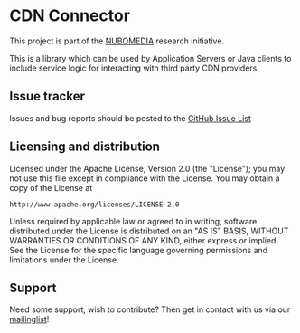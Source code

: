 # CDN Connector

This project is part of the [NUBOMEDIA](http://www.nubomedia.eu/) research initiative.

This is a library which can be used by Application Servers or Java clients to include service logic for interacting with third party CDN providers

Issue tracker
-------------

Issues and bug reports should be posted to the [GitHub Issue List](https://github.com/fhg-fokus-nubomedia/cdn-connector/issues)

Licensing and distribution
--------------------------

Licensed under the Apache License, Version 2.0 (the "License");
you may not use this file except in compliance with the License.
You may obtain a copy of the License at

    http://www.apache.org/licenses/LICENSE-2.0

Unless required by applicable law or agreed to in writing, software
distributed under the License is distributed on an "AS IS" BASIS,
WITHOUT WARRANTIES OR CONDITIONS OF ANY KIND, either express or implied.
See the License for the specific language governing permissions and
limitations under the License.

Support 
----------------

Need some support, wish to contribute? Then get in contact with us via our [mailinglist](mailto:nubomedia@fokus.fraunhofer.de)!
